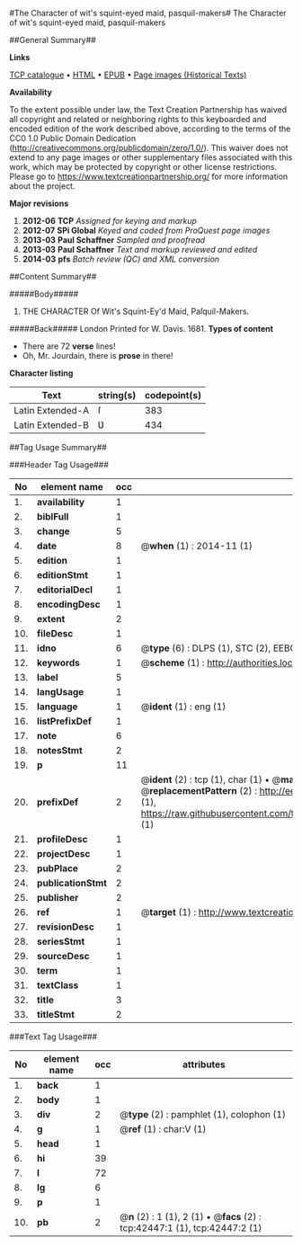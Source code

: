 #The Character of wit's squint-eyed maid, pasquil-makers#
The Character of wit's squint-eyed maid, pasquil-makers

##General Summary##

**Links**

[TCP catalogue](http://www.ota.ox.ac.uk/tcp/)  • 
[HTML](http://tei.it.ox.ac.uk/tcp/Texts-HTML/free/A31/A31745.html)  • 
[EPUB](http://tei.it.ox.ac.uk/tcp/Texts-EPUB/free/A31/A31745.epub) • 
[Page images (Historical Texts)](https://historicaltexts.jisc.ac.uk/eebo-09101397e)

**Availability**

To the extent possible under law, the Text Creation Partnership has waived all copyright and related or neighboring rights to this keyboarded and encoded edition of the work described above, according to the terms of the CC0 1.0 Public Domain Dedication (http://creativecommons.org/publicdomain/zero/1.0/). This waiver does not extend to any page images or other supplementary files associated with this work, which may be protected by copyright or other license restrictions. Please go to https://www.textcreationpartnership.org/ for more information about the project.

**Major revisions**

1. __2012-06__ __TCP__ *Assigned for keying and markup*
1. __2012-07__ __SPi Global__ *Keyed and coded from ProQuest page images*
1. __2013-03__ __Paul Schaffner__ *Sampled and proofread*
1. __2013-03__ __Paul Schaffner__ *Text and markup reviewed and edited*
1. __2014-03__ __pfs__ *Batch review (QC) and XML conversion*

##Content Summary##

#####Body#####

1. THE CHARACTER Of Wit's Squint-Ey'd Maid, Paſquil-Makers.

#####Back#####
London Printed for W. Davis. 1681.
**Types of content**

  * There are 72 **verse** lines!
  * Oh, Mr. Jourdain, there is **prose** in there!

**Character listing**


|Text|string(s)|codepoint(s)|
|---|---|---|
|Latin Extended-A|ſ|383|
|Latin Extended-B|Ʋ|434|

##Tag Usage Summary##

###Header Tag Usage###

|No|element name|occ|attributes|
|---|---|---|---|
|1.|__availability__|1||
|2.|__biblFull__|1||
|3.|__change__|5||
|4.|__date__|8| @__when__ (1) : 2014-11 (1)|
|5.|__edition__|1||
|6.|__editionStmt__|1||
|7.|__editorialDecl__|1||
|8.|__encodingDesc__|1||
|9.|__extent__|2||
|10.|__fileDesc__|1||
|11.|__idno__|6| @__type__ (6) : DLPS (1), STC (2), EEBO-CITATION (1), OCLC (1), VID (1)|
|12.|__keywords__|1| @__scheme__ (1) : http://authorities.loc.gov/ (1)|
|13.|__label__|5||
|14.|__langUsage__|1||
|15.|__language__|1| @__ident__ (1) : eng (1)|
|16.|__listPrefixDef__|1||
|17.|__note__|6||
|18.|__notesStmt__|2||
|19.|__p__|11||
|20.|__prefixDef__|2| @__ident__ (2) : tcp (1), char (1)  •  @__matchPattern__ (2) : ([0-9\-]+):([0-9IVX]+) (1), (.+) (1)  •  @__replacementPattern__ (2) : http://eebo.chadwyck.com/downloadtiff?vid=$1&page=$2 (1), https://raw.githubusercontent.com/textcreationpartnership/Texts/master/tcpchars.xml#$1 (1)|
|21.|__profileDesc__|1||
|22.|__projectDesc__|1||
|23.|__pubPlace__|2||
|24.|__publicationStmt__|2||
|25.|__publisher__|2||
|26.|__ref__|1| @__target__ (1) : http://www.textcreationpartnership.org/docs/. (1)|
|27.|__revisionDesc__|1||
|28.|__seriesStmt__|1||
|29.|__sourceDesc__|1||
|30.|__term__|1||
|31.|__textClass__|1||
|32.|__title__|3||
|33.|__titleStmt__|2||


###Text Tag Usage###

|No|element name|occ|attributes|
|---|---|---|---|
|1.|__back__|1||
|2.|__body__|1||
|3.|__div__|2| @__type__ (2) : pamphlet (1), colophon (1)|
|4.|__g__|1| @__ref__ (1) : char:V (1)|
|5.|__head__|1||
|6.|__hi__|39||
|7.|__l__|72||
|8.|__lg__|6||
|9.|__p__|1||
|10.|__pb__|2| @__n__ (2) : 1 (1), 2 (1)  •  @__facs__ (2) : tcp:42447:1 (1), tcp:42447:2 (1)|
